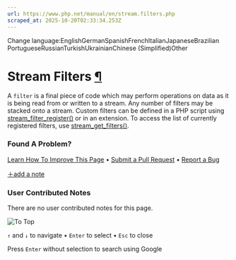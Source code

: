 ```yaml
---
url: https://www.php.net/manual/en/stream.filters.php
scraped_at: 2025-10-20T02:33:34.253Z
---
```


Change language:EnglishGermanSpanishFrenchItalianJapaneseBrazilian PortugueseRussianTurkishUkrainianChinese (Simplified)Other

# Stream Filters [¶](https://www.php.net/manual/en/stream.filters.php\#stream.filters)

A `filter` is a final piece of code which may perform
operations on data as it is being read from or written to a stream.
Any number of filters may be stacked onto a stream. Custom
filters can be defined in a PHP script using
[stream\_filter\_register()](https://www.php.net/manual/en/function.stream-filter-register.php) or in an extension.
To access the list of currently
registered filters, use [stream\_get\_filters()](https://www.php.net/manual/en/function.stream-get-filters.php).


### Found A Problem?

[Learn How To Improve This Page](https://github.com/php/doc-base/blob/master/README.md "This will take you to our contribution guidelines on GitHub")
•
[Submit a Pull Request](https://github.com/php/doc-en/blob/master/reference/stream/filters.xml)
•
[Report a Bug](https://github.com/php/doc-en/issues/new?body=From%20manual%20page:%20https:%2F%2Fphp.net%2Fstream.filters%0A%0A---)

[＋add a note](https://www.php.net/manual/add-note.php?sect=stream.filters&repo=en&redirect=https://www.php.net/manual/en/stream.filters.php)

### User Contributed Notes

There are no user contributed notes for this page.

![To Top](https://www.php.net/images/to-top@2x.png)

`↑` and `↓` to navigate •
`Enter` to select •
`Esc` to close


Press `Enter` without
selection to search using Google